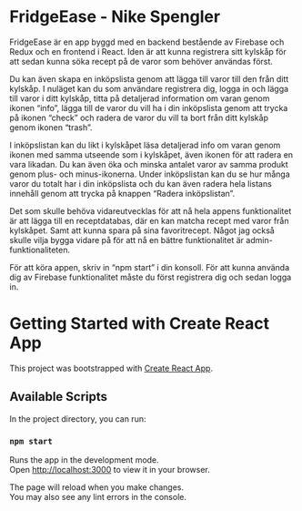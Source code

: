 # FridgeEase - Nike Spengler

FridgeEase är en app byggd med en backend bestående av Firebase och Redux och en frontend i React. Iden är att kunna registrera sitt kylskåp för att sedan kunna söka recept på de varor som behöver användas först. 
 
Du kan även skapa en inköpslista genom att lägga till varor till den från ditt kylskåp. I nuläget kan du som användare registrera dig, logga in och lägga till varor i ditt kylskåp, titta på detaljerad information om varan genom ikonen “info”, lägga till de varor du vill ha i din inköpslista genom att trycka på ikonen “check” och radera de varor du vill ta bort från ditt kylskåp genom ikonen “trash”. 
 
I inköpslistan kan du likt i kylskåpet läsa detaljerad info om varan genom ikonen med samma utseende som i kylskåpet, även ikonen för att radera en vara likadan. Du kan även öka och minska antalet varor av samma produkt genom plus- och minus-ikonerna. Under inköpslistan kan du se hur många varor du totalt har i din inköpslista och du kan även radera hela listans innehåll genom att trycka på knappen “Radera inköpslistan”.
 
Det som skulle behöva vidareutvecklas för att nå hela appens funktionalitet är att lägga till en receptdatabas, där en kan matcha recept med varor från kylskåpet. Samt att kunna spara på sina favoritrecept. Något jag också skulle vilja bygga vidare på för att nå en bättre funktionalitet är admin-funktionaliteten. 
 
För att köra appen, skriv in “npm start” i din konsoll.
För att kunna använda dig av Firebase funktionalitet måste du först registrera dig och sedan logga in.

# Getting Started with Create React App

This project was bootstrapped with [Create React App](https://github.com/facebook/create-react-app).

## Available Scripts

In the project directory, you can run:

### `npm start`

Runs the app in the development mode.\
Open [http://localhost:3000](http://localhost:3000) to view it in your browser.

The page will reload when you make changes.\
You may also see any lint errors in the console.




